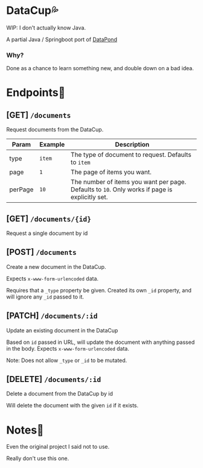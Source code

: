 # DataCup💦
WIP: I don't actually know Java.

A partial Java / Springboot port of [DataPond](https://github.com/applehat/datapond)

### Why?
Done as a chance to learn something new, and double down on a bad idea.

# Endpoints🔌

## [GET] `/documents`
Request documents from the DataCup.

|Param|Example|Description|
|---|---|---|
|type|`item`|The type of document to request. Defaults to `item`|
|page|`1`|The page of items you want.|
|perPage|`10`|The number of items you want per page. Defaults to `10`. Only works if page is explicitly set.|

## [GET] `/documents/{id}`
Request a single document by id

## [POST] `/documents`

Create a new document in the DataCup.

Expects `x-www-form-urlencoded` data.

Requires that a `_type` property be given. Created its own `_id` property, and will ignore any `_id` passed to it.

## [PATCH] `/documents/:id`

Update an existing document in the DataCup

Based on `id` passed in URL, will update the document with anything passed in the body.
Expects `x-www-form-urlencoded` data.

Note: Does not allow `_type` or `_id` to be mutated.

## [DELETE] `/documents/:id`
Delete a document from the DataCup by id

Will delete the document with the given `id` if it exists.

# Notes📃
Even the original project I said not to use.

Really don't use this one.
